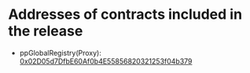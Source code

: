 # Addresses of contracts included in the release
- ppGlobalRegistry(Proxy): [0x02D05d7DfbE60Af0b4E55856820321253f04b379](https://etherscan.io/address/0x02D05d7DfbE60Af0b4E55856820321253f04b379#code)
